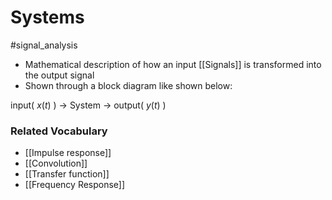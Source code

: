 # Systems
#signal_analysis 
- Mathematical description of how an input [[Signals]] is transformed into the output signal
- Shown through a block diagram like shown below:

input( $x(t)$ ) -> System -> output( $y(t)$ )

### Related Vocabulary
- [[Impulse response]]
- [[Convolution]]
- [[Transfer function]]
- [[Frequency Response]]